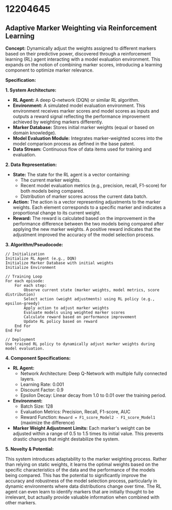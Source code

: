 # 12204645

## Adaptive Marker Weighting via Reinforcement Learning

**Concept:** Dynamically adjust the weights assigned to different markers based on their predictive power, discovered through a reinforcement learning (RL) agent interacting with a model evaluation environment. This expands on the notion of combining marker scores, introducing a learning component to optimize marker relevance.

**Specification:**

**1. System Architecture:**

*   **RL Agent:** A deep Q-network (DQN) or similar RL algorithm.
*   **Environment:** A simulated model evaluation environment. This environment receives marker scores and model scores as inputs and outputs a reward signal reflecting the performance improvement achieved by weighting markers differently.
*   **Marker Database:** Stores initial marker weights (equal or based on domain knowledge).
*   **Model Evaluation Module:**  Integrates marker-weighted scores into the model comparison process as defined in the base patent.
*   **Data Stream:** Continuous flow of data items used for training and evaluation.

**2.  Data Representation:**

*   **State:** The state for the RL agent is a vector containing:
    *   The current marker weights.
    *   Recent model evaluation metrics (e.g., precision, recall, F1-score) for both models being compared.
    *   Distribution of marker scores across the current data batch.
*   **Action:** The action is a vector representing adjustments to the marker weights. Each element corresponds to a specific marker and indicates a proportional change to its current weight.
*   **Reward:** The reward is calculated based on the improvement in the performance difference between the two models being compared after applying the new marker weights.  A positive reward indicates that the adjustment improved the accuracy of the model selection process.

**3. Algorithm/Pseudocode:**

```
// Initialization
Initialize RL Agent (e.g., DQN)
Initialize Marker Database with initial weights
Initialize Environment

// Training Loop
For each episode:
    For each step:
        Observe current state (marker weights, model metrics, score distribution)
        Select action (weight adjustments) using RL policy (e.g., epsilon-greedy)
        Apply action to adjust marker weights
        Evaluate models using weighted marker scores
        Calculate reward based on performance improvement
        Update RL policy based on reward
    End For
End For

// Deployment
Use trained RL policy to dynamically adjust marker weights during model evaluation.
```

**4.  Component Specifications:**

*   **RL Agent:**
    *   Network Architecture: Deep Q-Network with multiple fully connected layers.
    *   Learning Rate: 0.001
    *   Discount Factor: 0.9
    *   Epsilon Decay: Linear decay from 1.0 to 0.01 over the training period.
*   **Environment:**
    *   Batch Size: 128
    *   Evaluation Metrics: Precision, Recall, F1-score, AUC
    *   Reward Function:  `Reward = F1_score_Model2 - F1_score_Model1` (maximize the difference)
* **Marker Weight Adjustment Limits:** Each marker's weight can be adjusted within a range of 0.5 to 1.5 times its initial value. This prevents drastic changes that might destabilize the system.

**5.  Novelty & Potential:**

This system introduces adaptability to the marker weighting process. Rather than relying on static weights, it learns the optimal weights based on the specific characteristics of the data and the performance of the models being compared. This has the potential to significantly improve the accuracy and robustness of the model selection process, particularly in dynamic environments where data distributions change over time. The RL agent can even learn to identify markers that are initially thought to be irrelevant, but actually provide valuable information when combined with other markers.
